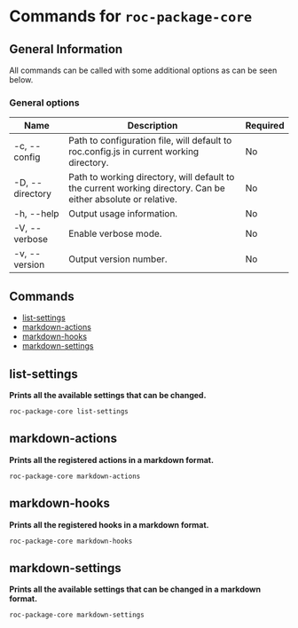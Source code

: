 # Commands for `roc-package-core`

## General Information
All commands can be called with some additional options as can be seen below.

### General options

| Name            | Description                                                                                                   | Required |
| --------------- | ------------------------------------------------------------------------------------------------------------- | -------- |
| -c, --config    | Path to configuration file, will default to roc.config.js in current working directory.                       | No       |
| -D, --directory | Path to working directory, will default to the current working directory. Can be either absolute or relative. | No       |
| -h, --help      | Output usage information.                                                                                     | No       |
| -V, --verbose   | Enable verbose mode.                                                                                          | No       |
| -v, --version   | Output version number.                                                                                        | No       |

## Commands
* [list-settings](#list-settings)
* [markdown-actions](#markdown-actions)
* [markdown-hooks](#markdown-hooks)
* [markdown-settings](#markdown-settings)

## list-settings
__Prints all the available settings that can be changed.__

```
roc-package-core list-settings
```

## markdown-actions
__Prints all the registered actions in a markdown format.__

```
roc-package-core markdown-actions
```

## markdown-hooks
__Prints all the registered hooks in a markdown format.__

```
roc-package-core markdown-hooks
```

## markdown-settings
__Prints all the available settings that can be changed in a markdown format.__

```
roc-package-core markdown-settings
```

